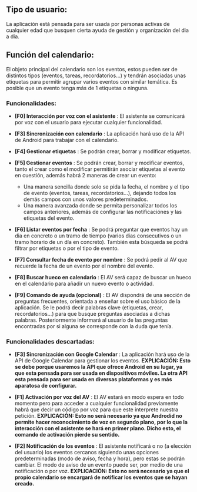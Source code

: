 ## Tipo de usuario:
La aplicación está pensada para ser usada por personas activas de cualquier edad que busquen cierta ayuda de gestión y organización del dia a dia.


## Función del calendario:

El objeto principal del calendario son los eventos, estos pueden ser de distintos tipos (eventos, tareas, recordatorios...) y tendrán asociadas unas etiquetas para permitir agrupar varios eventos con similar temática. Es posible que un evento tenga más de 1 etiquetas o ninguna.

### Funcionalidades:

- **[F0] Interacción por voz con el asistente** :  El asistente se comunicará por voz con el usuario para ejecutar cualquier funcionalidad.

- **[F3] Sincronización con calendario** :  La aplicación hará uso de la API de Android para trabajar con el calendario.

- **[F4] Gestionar etiquetas** : Se podrán crear, borrar y modificar etiquetas. 

- **[F5] Gestionar eventos** : Se podrán crear, borrar y modificar eventos, tanto el crear como el modificar permitirán asociar etiquetas al evento en cuestión, además habrá 2 maneras de crear un evento:
  - Una manera sencilla donde solo se pida la fecha, el nombre y el tipo de evento (eventos, tareas, recordatorios...), dejando todos los demás campos con unos valores predeterminados.
  - Una manera avanzada donde se permita personalizar todos los campos anteriores, además de configurar las notificaciónes y las etiquetas del evento.
  
- **[F6] Listar eventos por fecha** : Se podrá preguntar que eventos hay un dia en concreto o un tramo de tiempo (varios dias consecutivos o un tramo horario de un día en concreto). También esta búsqueda se podrá filtrar por etiquetas o por el tipo de evento.

- **[F7] Consultar fecha de evento por nombre** : Se podrá pedir al AV que recuerde la fecha de un evento por el nombre del evento.

- **[F8] Buscar hueco en calendario** :  El AV será capaz de buscar un hueco en el calendario para añadir un nuevo evento o actividad.

- **[F9] Comando de ayuda (opcional)** :  El AV dispondrá de una sección de preguntas frecuentes, orientada a enseñar sobre el uso básico de la aplicación. Se le podrá decir palabras clave (etiquetas, crear, recordatorios...) para que busque preguntas asociadas a dichas palabras. Posteriormente informará al usuario de las preguntas encontradas por si alguna se corresponde con la duda que tenía.


### Funcionalidades descartadas:

- **[F3] Sincronización con Google Calendar** :  La aplicación hará uso de la API de Google Calendar para gestionar los eventos. **EXPLICACIÓN: Esto se debe porque usaremos la API que ofrece Android en su lugar, ya que esta pensada para ser usada en dispositivos móviles. La otra API esta pensada para ser usada en diversas plataformas y es más aparatosa de configurar.**

- **[F1] Activación por voz del AV** :  El AV estará en modo espera en todo momento pero para acceder a cualquier funcionalidad previamente habrá que decir un código por voz para que este interprete nuestra petición. **EXPLICACIÓN: Esto no será necesario ya que Androdid no permite hacer reconocimiento de voz en segundo plano, por lo que la interacción con el asistente se hará en primer plano. Dicho esto, el comando de activación pierde su sentido.**

- **[F2] Notificación de los eventos** :  El asistente notificará o no (a elección del usuario) los eventos cercanos siguiendo unas opciones predeterminadas (modo de aviso, fecha y hora), pero estas se podrán cambiar. El modo de aviso de un evento puede ser, por medio de una notificación o por voz. **EXPLICACIÓN: Esto no será necesario ya que el propio calendario se encargará de notificar los eventos que se hayan creado.**
